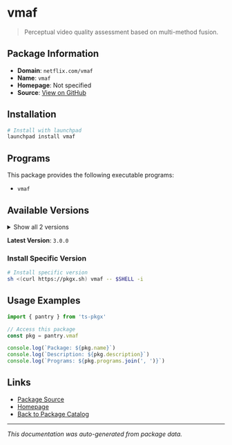 # vmaf

> Perceptual video quality assessment based on multi-method fusion.

## Package Information

- **Domain**: `netflix.com/vmaf`
- **Name**: `vmaf`
- **Homepage**: Not specified
- **Source**: [View on GitHub](https://github.com/pkgxdev/pantry/tree/main/projects/netflix.com/vmaf/package.yml)

## Installation

```bash
# Install with launchpad
launchpad install vmaf
```

## Programs

This package provides the following executable programs:

- `vmaf`

## Available Versions

<details>
<summary>Show all 2 versions</summary>

- `3.0.0`, `2.3.1`

</details>

**Latest Version**: `3.0.0`

### Install Specific Version

```bash
# Install specific version
sh <(curl https://pkgx.sh) vmaf -- $SHELL -i
```

## Usage Examples

```typescript
import { pantry } from 'ts-pkgx'

// Access this package
const pkg = pantry.vmaf

console.log(`Package: ${pkg.name}`)
console.log(`Description: ${pkg.description}`)
console.log(`Programs: ${pkg.programs.join(', ')}`)
```

## Links

- [Package Source](https://github.com/pkgxdev/pantry/tree/main/projects/netflix.com/vmaf/package.yml)
- [Homepage](#)
- [Back to Package Catalog](../../../package-catalog.md)

---

*This documentation was auto-generated from package data.*
